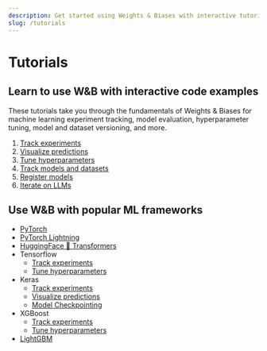 ```yaml
---
description: Get started using Weights & Biases with interactive tutorials.
slug: /tutorials
---
```


# Tutorials

## Learn to use W&B with interactive code examples
These tutorials take you through the fundamentals of Weights & Biases for machine learning experiment tracking, model evaluation, hyperparameter tuning, model and dataset versioning, and more.

1. [Track experiments](/tutorials/experiments) 
2. [Visualize predictions](/tutorials/tables)
3. [Tune hyperparameters](/tutorials/sweeps)
4. [Track models and datasets](/tutorials/artifacts)
5. [Register models](/tutorials/models)
6. [Iterate on LLMs](/tutorials/prompts)

## Use W&B with popular ML frameworks

- [PyTorch](/tutorials/pytorch)
- [PyTorch Lightning](/tutorials/lightning)
- [HuggingFace 🤗 Transformers](/tutorials/huggingface)
- Tensorflow
    - [Track experiments](/tutorials/tensorflow)
    - [Tune hyperparameters](/tutorials/tensorflow_sweeps)
- Keras
    - [Track experiments](/tutorials/keras)
    - [Visualize predictions](/tutorials/keras_tables)
    - [Model Checkpointing](/tutorials/keras_models)
- XGBoost
    - [Track experiments](/tutorials/xgboost)
    - [Tune hyperparameters](/tutorials/xgboost_sweeps)
- [LightGBM](/tutorials/lightgbm)

